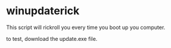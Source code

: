 # winupdaterick
This script will rickroll you every time you boot up you computer.

to test, download the update.exe file.

